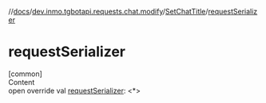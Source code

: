 //[docs](../../../index.md)/[dev.inmo.tgbotapi.requests.chat.modify](../index.md)/[SetChatTitle](index.md)/[requestSerializer](request-serializer.md)



# requestSerializer  
[common]  
Content  
open override val [requestSerializer](request-serializer.md): <*>  



